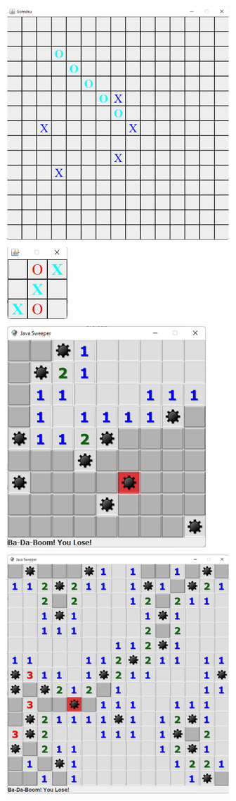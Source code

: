 ![Screenshot](img/gomoku.png)

![Screenshot](img/gm.png)

![Screenshot](img/sweeper.png)

![Screenshot](img/sw.png)
